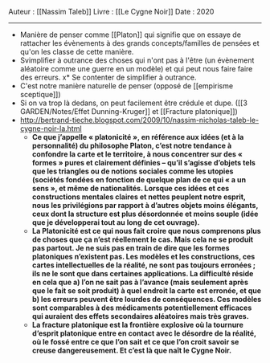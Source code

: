 Auteur : [[Nassim Taleb]]
Livre : [[Le Cygne Noir]]
Date : 2020
***

* Manière de penser comme [[Platon]] qui signifie que on essaye de rattacher les évènements à des grands concepts/familles de pensées et qu'on les classe de cette manière.
* Svimplifier à outrance des choses qui n'ont pas à l'être (un évènement aléatoire comme une guerre en un modèle) et qui peut nous faire faire des erreurs.
x* Se contenter de simplifier à outrance.
* C'est notre manière naturelle de penser (opposé de [[empirisme sceptique]])
* Si on va trop là dedans, on peut facilement être crédule et dupe. ([[3 GARDEN/Notes/Effet Dunning-Kruger]] et [[Fracture platonique]])
* http://bertrand-tieche.blogspot.com/2009/10/nassim-nicholas-taleb-le-cygne-noir-la.html
	* **Ce que j’appelle « platonicité », en référence aux idées (et à la personnalité) du philosophe Platon, c’est notre tendance à confondre la carte et le territoire, à nous concentrer sur des « formes » pures et clairement définies – qu’il s’agisse d’objets tels que les triangles ou de notions sociales comme les utopies (sociétés fondées en fonction de quelque plan de ce qui « a un sens », et même de nationalités. Lorsque ces idées et ces constructions mentales claires et nettes peuplent notre esprit, nous les privilégions par rapport à d’autres objets moins élégants, ceux dont la structure est plus désordonnée et moins souple (idée que je développerai tout au long de cet ouvrage).**
	* **La Platonicité est ce qui nous fait croire que nous comprenons plus de choses que ça n’est réellement le cas. Mais cela ne se produit pas partout. Je ne suis pas en train de dire que les formes platoniques n’existent pas. Les modèles et les constructions, ces cartes intellectuelles de la réalité, ne sont pas toujours erronées ; ils ne le sont que dans certaines applications. La difficulté réside en cela que a) l’on ne sait pas à l’avance (mais seulement après que le fait se soit produit) à quel endroit la carte est erronée, et que b) les erreurs peuvent être lourdes de conséquences. Ces modèles sont comparables à des médicaments potentiellement efficaces qui auraient des effets secondaires aléatoires mais très graves.**
	* **La fracture platonique est la frontière explosive où la tournure d’esprit platonique entre en contact avec le désordre de la réalité, où le fossé entre ce que l’on sait et ce que l’on croit savoir se creuse dangereusement. Et c’est là que naît le Cygne Noir.**